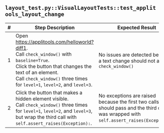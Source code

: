 ``layout_test.py::VisualLayoutTests::test_applitools_layout_change``
---
| # | Step Description | Expected Result |
| - | ---------------- | --------------- |
| 1 | Open https://applitools.com/helloworld?diff1. <br /> Call ``check_window()`` with ``baseline=True``. <br /> Click the button that changes the text of an element. <br /> Call ``check_window()`` three times for ``level=1``, ``level=2``, and ``level=3``. | No issues are detected because a text change should not affect ``check_window()`` |
| 2 | Click the button that makes a hidden element visible. <br /> Call ``check_window()`` three times for ``level=1``, ``level=2``, and ``level=3``, but wrap the third call with ``self.assert_raises(Exception):``. | No exceptions are raised because the first two calls should pass and the third one was wrapped with ``self.assert_raises(Exception):``. |
